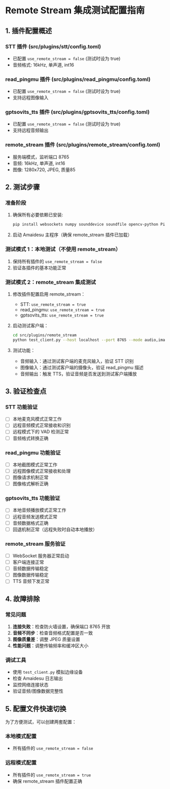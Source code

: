 # Remote Stream 集成测试配置指南

## 1. 插件配置概述

### STT 插件 (src/plugins/stt/config.toml)
- 已配置 `use_remote_stream = false` (测试时设为 true)
- 音频格式: 16kHz, 单声道, int16

### read_pingmu 插件 (src/plugins/read_pingmu/config.toml)  
- 已配置 `use_remote_stream = false` (测试时设为 true)
- 支持远程图像输入

### gptsovits_tts 插件 (src/plugins/gptsovits_tts/config.toml)
- 已配置 `use_remote_stream = false` (测试时设为 true)
- 支持远程音频输出

### remote_stream 插件 (src/plugins/remote_stream/config.toml)
- 服务端模式，监听端口 8765
- 音频: 16kHz, 单声道, int16
- 图像: 1280x720, JPEG, 质量85

## 2. 测试步骤

### 准备阶段
1. 确保所有必要依赖已安装:
   ```bash
   pip install websockets numpy sounddevice soundfile opencv-python Pillow
   ```

2. 启动 Amaidesu 主程序（确保 remote_stream 插件已加载）

### 测试模式 1：本地测试（不使用 remote_stream）
1. 保持所有插件的 `use_remote_stream = false`
2. 验证各插件的基本功能正常

### 测试模式 2：remote_stream 集成测试
1. 修改插件配置启用 remote_stream：
   - STT: `use_remote_stream = true`
   - read_pingmu: `use_remote_stream = true`
   - gptsovits_tts: `use_remote_stream = true`

2. 启动测试客户端：
   ```bash
   cd src/plugins/remote_stream
   python test_client.py --host localhost --port 8765 --mode audio,image
   ```

3. 测试功能：
   - 音频输入：通过测试客户端的麦克风输入，验证 STT 识别
   - 图像输入：通过测试客户端的摄像头，验证 read_pingmu 描述
   - 音频输出：触发 TTS，验证音频是否发送到测试客户端播放

## 3. 验证检查点

### STT 功能验证
- [ ] 本地麦克风模式正常工作
- [ ] 远程音频模式正常接收和识别
- [ ] 远程模式下的 VAD 检测正常
- [ ] 音频格式转换正确

### read_pingmu 功能验证  
- [ ] 本地截图模式正常工作
- [ ] 远程图像模式正常接收和处理
- [ ] 图像请求机制正常
- [ ] 图像格式解析正确

### gptsovits_tts 功能验证
- [ ] 本地音频播放模式正常工作
- [ ] 远程音频发送模式正常
- [ ] 音频数据格式正确
- [ ] 回退机制正常（远程失败时自动本地播放）

### remote_stream 服务验证
- [ ] WebSocket 服务器正常启动
- [ ] 客户端连接正常
- [ ] 音频数据传输稳定
- [ ] 图像数据传输稳定
- [ ] TTS 音频下发正常

## 4. 故障排除

### 常见问题
1. **连接失败**：检查防火墙设置，确保端口 8765 开放
2. **音频不同步**：检查音频格式配置是否一致
3. **图像质量差**：调整 JPEG 质量设置
4. **性能问题**：调整传输频率和缓冲区大小

### 调试工具
- 使用 `test_client.py` 模拟边缘设备
- 检查 Amaidesu 日志输出
- 监控网络连接状态
- 验证音频/图像数据完整性

## 5. 配置文件快速切换

为了方便测试，可以创建两套配置：

### 本地模式配置
- 所有插件的 `use_remote_stream = false`

### 远程模式配置  
- 所有插件的 `use_remote_stream = true`
- 确保 remote_stream 插件配置正确
